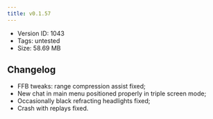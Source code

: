 ```yaml
---
title: v0.1.57
---
```


*   Version ID: 1043
*   Tags: untested
*   Size: 58.69 MB

## Changelog

*   FFB tweaks: range compression assist fixed;
*   New chat in main menu positioned properly in triple screen mode;
*   Occasionally black refracting headlights fixed;
*   Crash with replays fixed.
